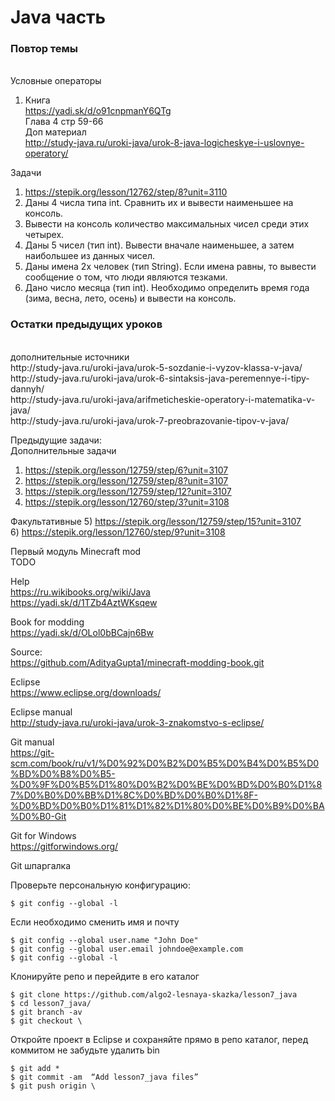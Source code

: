 # Java часть
<h3>Повтор темы</h3><br>
Условные операторы<br>

1) Книга<br> 
https://yadi.sk/d/o91cnpmanY6QTg<br> 
Глава 4 стр 59-66<br>
Доп материал<br>
http://study-java.ru/uroki-java/urok-8-java-logicheskye-i-uslovnye-operatory/

Задачи<br>
1) https://stepik.org/lesson/12762/step/8?unit=3110<br>
2) Даны 4 числа типа int. Сравнить их и вывести наименьшее на консоль.<br>
3) Вывести на консоль количество максимальных чисел среди этих четырех.<br>
4) Даны 5 чисел (тип int). Вывести вначале наименьшее, а затем наибольшее из данных чисел.<br>
5) Даны имена 2х человек (тип String). Если имена равны, то вывести сообщение о том, что люди являются тезками.<br>
6) Дано число месяца (тип int). Необходимо определить время года (зима, весна, лето, осень) и вывести на консоль.<br>

<h3>Остатки предыдущих уроков</h3><br>
дополнительные источники<br>
http://study-java.ru/uroki-java/urok-5-sozdanie-i-vyzov-klassa-v-java/<br>
http://study-java.ru/uroki-java/urok-6-sintaksis-java-peremennye-i-tipy-dannyh/<br>
http://study-java.ru/uroki-java/arifmeticheskie-operatory-i-matematika-v-java/<br>
http://study-java.ru/uroki-java/urok-7-preobrazovanie-tipov-v-java/<br>

Предыдущие задачи:<br>
Дополнительные задачи<br>
1) https://stepik.org/lesson/12759/step/6?unit=3107<br>
2) https://stepik.org/lesson/12759/step/8?unit=3107<br>
3) https://stepik.org/lesson/12759/step/12?unit=3107<br>
4) https://stepik.org/lesson/12760/step/3?unit=3108<br>

Факультативные
5) https://stepik.org/lesson/12759/step/15?unit=3107<br>
6) https://stepik.org/lesson/12760/step/9?unit=3108<br>


Первый модуль Minecraft mod<br>
TODO

Help<br>
https://ru.wikibooks.org/wiki/Java<br>
https://yadi.sk/d/1TZb4AztWKsqew<br>

Book for modding<br>
https://yadi.sk/d/OLol0bBCajn6Bw<br>

Source:<br>
https://github.com/AdityaGupta1/minecraft-modding-book.git<br>

Eclipse<br>
https://www.eclipse.org/downloads/<br>

Eclipse manual<br>
http://study-java.ru/uroki-java/urok-3-znakomstvo-s-eclipse/<br>

Git manual<br>
https://git-scm.com/book/ru/v1/%D0%92%D0%B2%D0%B5%D0%B4%D0%B5%D0%BD%D0%B8%D0%B5-%D0%9F%D0%B5%D1%80%D0%B2%D0%BE%D0%BD%D0%B0%D1%87%D0%B0%D0%BB%D1%8C%D0%BD%D0%B0%D1%8F-%D0%BD%D0%B0%D1%81%D1%82%D1%80%D0%BE%D0%B9%D0%BA%D0%B0-Git

Git for Windows<br>
https://gitforwindows.org/<br>

Git шпаргалка<br>

Проверьте персональную конфигурацию:
<pre><code>$ git config --global -l</code></pre>

Если необходимо сменить имя и почту
<pre><code>$ git config --global user.name "John Doe" 
$ git config --global user.email johndoe@example.com
$ git config --global -l</code></pre>

Клонируйте репо и перейдите в его каталог

<pre><code>$ git clone https://github.com/algo2-lesnaya-skazka/lesson7_java
$ cd lesson7_java/
$ git branch -av
$ git checkout \<kkholopov\></code></pre>

Откройте проект в Eclipse и сохраняйте прямо в репо каталог, перед коммитом не забудьте удалить  bin

<pre><code>$ git add *
$ git commit -am  “Add lesson7_java files”
$ git push origin \<kkholopov\></code></pre>

